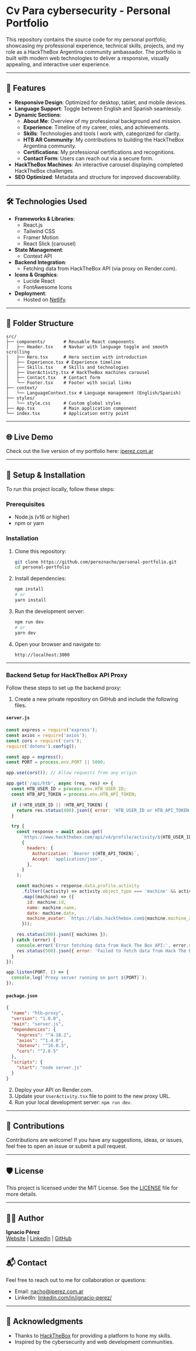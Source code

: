 
# Cv Para cybersecurity - Personal Portfolio

This repository contains the source code for my personal portfolio, showcasing my professional experience, technical skills, projects, and my role as a HackTheBox Argentina community ambassador. The portfolio is built with modern web technologies to deliver a responsive, visually appealing, and interactive user experience.

---

## 🚀 Features

- **Responsive Design**: Optimized for desktop, tablet, and mobile devices.
- **Language Support**: Toggle between English and Spanish seamlessly.
- **Dynamic Sections**:
  - **About Me**: Overview of my professional background and mission.
  - **Experience**: Timeline of my career, roles, and achievements.
  - **Skills**: Technologies and tools I work with, categorized for clarity.
  - **HTB AR Community**: My contributions to building the HackTheBox Argentina community.
  - **Certifications**: My professional certifications and recognitions.
  - **Contact Form**: Users can reach out via a secure form.
- **HackTheBox Machines**: An interactive carousel displaying completed HackTheBox challenges.
- **SEO Optimized**: Metadata and structure for improved discoverability.

---

## 🛠️ Technologies Used

- **Frameworks & Libraries**:
  - React.js
  - Tailwind CSS
  - Framer Motion
  - React Slick (carousel)
- **State Management**:
  - Context API
- **Backend Integration**:
  - Fetching data from HackTheBox API (via proxy on Render.com).
- **Icons & Graphics**:
  - Lucide React
  - FontAwesome Icons
- **Deployment**:
  - Hosted on [Netlify](https://www.netlify.com/).

---

## 📂 Folder Structure

```plaintext
src/
├── components/       # Reusable React components
│   ├── Header.tsx    # Navbar with language toggle and smooth scrolling
│   ├── Hero.tsx      # Hero section with introduction
│   ├── Experience.tsx # Experience timeline
│   ├── Skills.tsx    # Skills and technologies
│   ├── UserActivity.tsx # HackTheBox machines carousel
│   ├── Contact.tsx   # Contact form
│   └── Footer.tsx    # Footer with social links
├── context/
│   └── LanguageContext.tsx # Language management (English/Spanish)
├── styles/
│   └── style.css     # Custom global styles
├── App.tsx           # Main application component
└── index.tsx         # Application entry point
```

---

## 🌐 Live Demo

Check out the live version of my portfolio here: [iperez.com.ar](https://iperez.com.ar)

---

## 🔧 Setup & Installation

To run this project locally, follow these steps:

### Prerequisites

- Node.js (v16 or higher)
- npm or yarn

### Installation

1. Clone this repository:
   ```bash
   git clone https://github.com/pereznacho/personal-portfolio.git
   cd personal-portfolio
   ```

2. Install dependencies:
   ```bash
   npm install
   # or
   yarn install
   ```

3. Run the development server:
   ```bash
   npm run dev
   # or
   yarn dev
   ```

4. Open your browser and navigate to:
   ```
   http://localhost:3000
   ```

---

### Backend Setup for HackTheBox API Proxy

Follow these steps to set up the backend proxy:

1. Create a new private repository on GitHub and include the following files.

#### `server.js`

```javascript
const express = require('express');
const axios = require('axios');
const cors = require('cors');
require('dotenv').config();

const app = express();
const PORT = process.env.PORT || 5000;

app.use(cors()); // Allow requests from any origin

app.get('/api/htb', async (req, res) => {
  const HTB_USER_ID = process.env.HTB_USER_ID;
  const HTB_API_TOKEN = process.env.HTB_API_TOKEN;

  if (!HTB_USER_ID || !HTB_API_TOKEN) {
    return res.status(400).json({ error: 'HTB_USER_ID or HTB_API_TOKEN is missing.' });
  }

  try {
    const response = await axios.get(
      `https://www.hackthebox.com/api/v4/profile/activity/${HTB_USER_ID}`,
      {
        headers: {
          Authorization: `Bearer ${HTB_API_TOKEN}`,
          Accept: 'application/json',
        },
      }
    );

    const machines = response.data.profile.activity
      .filter((activity) => activity.object_type === 'machine' && activity.type === 'root')
      .map((machine) => ({
        id: machine.id,
        name: machine.name,
        date: machine.date,
        machine_avatar: `https://labs.hackthebox.com${machine.machine_avatar}`,
      }));

    res.status(200).json({ machines });
  } catch (error) {
    console.error('Error fetching data from Hack The Box API:', error.message);
    res.status(500).json({ error: 'Failed to fetch data from Hack The Box API' });
  }
});

app.listen(PORT, () => {
  console.log(`Proxy server running on port ${PORT}`);
});
```

#### `package.json`

```json
{
  "name": "htb-proxy",
  "version": "1.0.0",
  "main": "server.js",
  "dependencies": {
    "express": "^4.18.2",
    "axios": "^1.4.0",
    "dotenv": "^16.0.3",
    "cors": "^2.8.5"
  },
  "scripts": {
    "start": "node server.js"
  }
}
```

2. Deploy your API on Render.com.
3. Update your `UserActivity.tsx` file to point to the new proxy URL.
4. Run your local development server: `npm run dev`.

---

## 🌟 Contributions

Contributions are welcome! If you have any suggestions, ideas, or issues, feel free to open an issue or submit a pull request.

---

## 🛡️ License

This project is licensed under the MIT License. See the [LICENSE](./LICENSE) file for more details.

---

## 👨‍💻 Author

**Ignacio Pérez**  
[Website](https://iperez.com) | [LinkedIn](https://www.linkedin.com/in/ignacio-perez/) | [GitHub](https://github.com/pereznacho)

---

## 📬 Contact

Feel free to reach out to me for collaboration or questions:
- Email: [nacho@iperez.com.ar](mailto:nacho@iperez.com.ar)
- LinkedIn: [linkedin.com/in/ignacio-perez/](https://www.linkedin.com/in/ignacio-perez/)

---

## 🎯 Acknowledgments

- Thanks to [HackTheBox](https://www.hackthebox.com/) for providing a platform to hone my skills.
- Inspired by the cybersecurity and web development communities.
